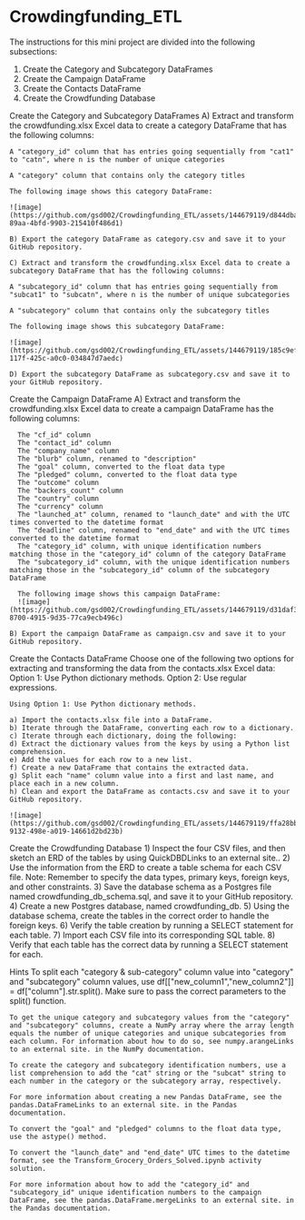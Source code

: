 # Crowdingfunding_ETL
The instructions for this mini project are divided into the following subsections:

  1) Create the Category and Subcategory DataFrames
  2) Create the Campaign DataFrame
  3) Create the Contacts DataFrame
  4) Create the Crowdfunding Database

Create the Category and Subcategory DataFrames
    A) Extract and transform the crowdfunding.xlsx Excel data to create a category DataFrame that has the following columns:

    A "category_id" column that has entries going sequentially from "cat1" to "catn", where n is the number of unique categories

    A "category" column that contains only the category titles

    The following image shows this category DataFrame:

    ![image](https://github.com/gsd002/Crowdingfunding_ETL/assets/144679119/d844dbae-89aa-4bfd-9903-215410f486d1)

    B) Export the category DataFrame as category.csv and save it to your GitHub repository.

    C) Extract and transform the crowdfunding.xlsx Excel data to create a subcategory DataFrame that has the following columns:

    A "subcategory_id" column that has entries going sequentially from "subcat1" to "subcatn", where n is the number of unique subcategories

    A "subcategory" column that contains only the subcategory titles

    The following image shows this subcategory DataFrame:

    ![image](https://github.com/gsd002/Crowdingfunding_ETL/assets/144679119/185c9ef1-117f-425c-a0c0-034847d7aedc)

    D) Export the subcategory DataFrame as subcategory.csv and save it to your GitHub repository.

Create the Campaign DataFrame
    A) Extract and transform the crowdfunding.xlsx Excel data to create a campaign DataFrame has the following columns:

      The "cf_id" column
      The "contact_id" column
      The "company_name" column
      The "blurb" column, renamed to "description"
      The "goal" column, converted to the float data type
      The "pledged" column, converted to the float data type
      The "outcome" column
      The "backers_count" column
      The "country" column
      The "currency" column
      The "launched_at" column, renamed to "launch_date" and with the UTC times converted to the datetime format
      The "deadline" column, renamed to "end_date" and with the UTC times converted to the datetime format
      The "category_id" column, with unique identification numbers matching those in the "category_id" column of the category DataFrame
      The "subcategory_id" column, with the unique identification numbers matching those in the "subcategory_id" column of the subcategory DataFrame

      The following image shows this campaign DataFrame:
      ![image](https://github.com/gsd002/Crowdingfunding_ETL/assets/144679119/d31daf3e-8700-4915-9d35-77ca9ecb496c)

    B) Export the campaign DataFrame as campaign.csv and save it to your GitHub repository.

Create the Contacts DataFrame
    Choose one of the following two options for extracting and transforming the data from the contacts.xlsx Excel data:
    Option 1: Use Python dictionary methods.
    Option 2: Use regular expressions.
  
    Using Option 1: Use Python dictionary methods.
  
    a) Import the contacts.xlsx file into a DataFrame.
    b) Iterate through the DataFrame, converting each row to a dictionary.
    c) Iterate through each dictionary, doing the following:
    d) Extract the dictionary values from the keys by using a Python list comprehension.
    e) Add the values for each row to a new list.
    f) Create a new DataFrame that contains the extracted data.
    g) Split each "name" column value into a first and last name, and place each in a new column.
    h) Clean and export the DataFrame as contacts.csv and save it to your GitHub repository.
  
    ![image](https://github.com/gsd002/Crowdingfunding_ETL/assets/144679119/ffa28bbb-9132-498e-a019-14661d2bd23b)

Create the Crowdfunding Database
    1) Inspect the four CSV files, and then sketch an ERD of the tables by using QuickDBDLinks to an external site..
    2) Use the information from the ERD to create a table schema for each CSV file.
        Note: Remember to specify the data types, primary keys, foreign keys, and other constraints.
    3) Save the database schema as a Postgres file named crowdfunding_db_schema.sql, and save it to your GitHub repository.
    4) Create a new Postgres database, named crowdfunding_db.
    5) Using the database schema, create the tables in the correct order to handle the foreign keys.
    6) Verify the table creation by running a SELECT statement for each table.
    7) Import each CSV file into its corresponding SQL table.
    8) Verify that each table has the correct data by running a SELECT statement for each.

Hints
    To split each "category & sub-category" column value into "category" and "subcategory" column values, use df[["new_column1","new_column2"]] = df["column"].str.split(). Make sure to pass the correct parameters to the split() function.
    
    To get the unique category and subcategory values from the "category" and "subcategory" columns, create a NumPy array where the array length equals the number of unique categories and unique subcategories from each column. For information about how to do so, see numpy.arangeLinks to an external site. in the NumPy documentation.
    
    To create the category and subcategory identification numbers, use a list comprehension to add the "cat" string or the "subcat" string to each number in the category or the subcategory array, respectively.
    
    For more information about creating a new Pandas DataFrame, see the pandas.DataFrameLinks to an external site. in the Pandas documentation.
    
    To convert the "goal" and "pledged" columns to the float data type, use the astype() method.
    
    To convert the "launch_date" and "end_date" UTC times to the datetime format, see the Transform_Grocery_Orders_Solved.ipynb activity solution.
    
    For more information about how to add the "category_id" and "subcategory_id" unique identification numbers to the campaign DataFrame, see the pandas.DataFrame.mergeLinks to an external site. in the Pandas documentation.
